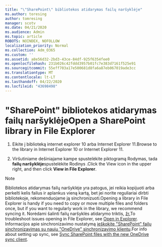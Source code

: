```yaml
---
title: "\"SharePoint\" bibliotekos atidarymas failų naršyklėje"
ms.author: toresing
author: tomresing
manager: scotv
ms.date: 04/21/2020
ms.audience: Admin
ms.topic: article
ROBOTS: NOINDEX, NOFOLLOW
localization_priority: Normal
ms.collection: Adm_O365
ms.custom: ''
ms.assetid: a8e56d32-2bd3-43ce-84df-925f6354fee0
ms.openlocfilehash: 231b026c42fddd3957b01fc7e383d7161f525e91
ms.sourcegitcommit: 55eff703a17e500681d8fa6a87eb067019ade3cc
ms.translationtype: MT
ms.contentlocale: lt-LT
ms.lasthandoff: 04/22/2020
ms.locfileid: "43698498"
---
```

# <a name="open-a-sharepoint-library-in-file-explorer"></a><span data-ttu-id="4d969-102">"SharePoint" bibliotekos atidarymas failų naršyklėje</span><span class="sxs-lookup"><span data-stu-id="4d969-102">Open a SharePoint library in File Explorer</span></span>

1. <span data-ttu-id="4d969-103">Eikite į biblioteką internet explorer 10 arba Internet Explorer 11.</span><span class="sxs-lookup"><span data-stu-id="4d969-103">Browse to the library in Internet Explorer 10 or Internet Explorer 11.</span></span> 
    
2. <span data-ttu-id="4d969-104">Viršutiniame dešiniajame kampe spustelėkite piktogramą Rodymas, tada **failų naršyklėje**spustelėkite Rodinys .</span><span class="sxs-lookup"><span data-stu-id="4d969-104">Click the View icon in the upper right, and then click **View in File Explorer**.</span></span>
    
> [!NOTE]
> <span data-ttu-id="4d969-105">Bibliotekos atidarymas failų naršyklėje yra patogus, jei reikia kopijuoti arba perkelti kelis failus ir aplankus vieną kartą, bet jei norite reguliariai dirbti bibliotekoje, rekomenduojame ją sinchronizuoti.</span><span class="sxs-lookup"><span data-stu-id="4d969-105">Opening a library in File Explorer is handy if you need to copy or move multiple files and folders once, but if you want to regularly work in the library, we recommend syncing it.</span></span> <span data-ttu-id="4d969-106">Norėdami šalinti failų naršyklės atidarymo triktis, [žr.](https://go.microsoft.com/fwlink/?linkid=871665)</span><span class="sxs-lookup"><span data-stu-id="4d969-106">To troubleshoot issues opening in File Explorer, see [Open in Explorer](https://go.microsoft.com/fwlink/?linkid=871665).</span></span> <span data-ttu-id="4d969-107">Informacijos apie sinchronizavimo nustatymą [ieškokite "SharePoint" failų sinchronizavimas su nauju "OneDrive" sinchronizavimo klientu](https://go.microsoft.com/fwlink/?linkid=871666).</span><span class="sxs-lookup"><span data-stu-id="4d969-107">For info about setting up sync, see [Sync SharePoint files with the new OneDrive sync client](https://go.microsoft.com/fwlink/?linkid=871666).</span></span> 
  

